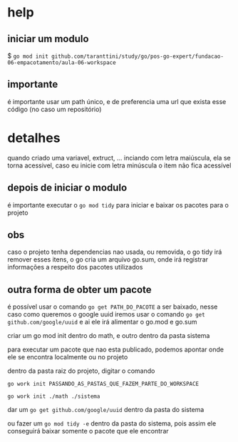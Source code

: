 
# help

## iniciar um modulo

$ `go mod init github.com/taranttini/study/go/pos-go-expert/fundacao-06-empacotamento/aula-06-workspace`

## importante

é importante usar um path único, e de preferencia uma url que exista esse código (no caso um repositório)

# detalhes

quando criado uma variavel, extruct, ... inciando com letra maiúscula, ela se torna acessivel, caso eu inicie com letra minúscula o item não fica acessível


## depois de iniciar o modulo

é importante executar o `go mod tidy` para iniciar e baixar os pacotes para o projeto


## obs

caso o projeto tenha dependencias nao usada, ou removida, o go tidy irá remover esses itens, o go cria um arquivo go.sum, onde irá registrar informações a respeito dos pacotes utilizados

## outra forma de obter um pacote

é possível usar o comando `go get PATH_DO_PACOTE` a ser baixado, nesse caso como queremos o google uuid iremos usar o comando  `go get github.com/google/uuid` e ai ele irá alimentar o go.mod e go.sum

criar um go mod init dentro do math, e outro dentro da pasta sistema

para executar um pacote que nao esta publicado, podemos apontar onde ele se encontra localmente ou no projeto

dentro da pasta raiz do projeto, digitar o comando

`go work init PASSANDO_AS_PASTAS_QUE_FAZEM_PARTE_DO_WORKSPACE`

`go work init ./math ./sistema`

dar um `go get github.com/google/uuid` dentro da pasta do sistema

ou fazer um `go mod tidy -e`  dentro da pasta do sistema, pois assim ele conseguirá baixar somente o pacote que ele encontrar